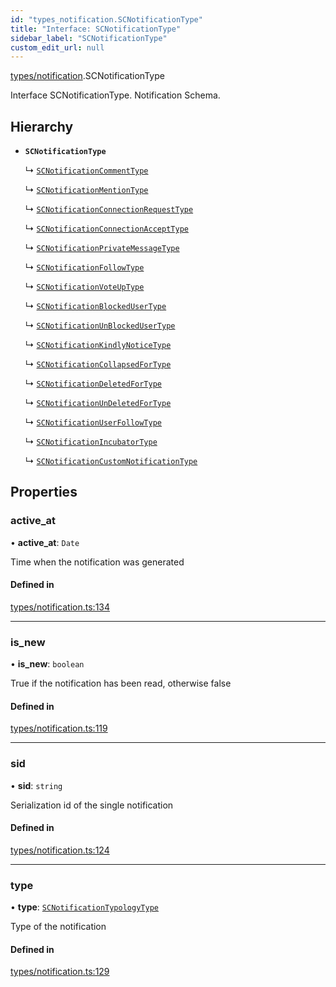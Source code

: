 ```yaml
---
id: "types_notification.SCNotificationType"
title: "Interface: SCNotificationType"
sidebar_label: "SCNotificationType"
custom_edit_url: null
---
```


[types/notification](../modules/types_notification.md).SCNotificationType

Interface SCNotificationType.
Notification Schema.

## Hierarchy

- **`SCNotificationType`**

  ↳ [`SCNotificationCommentType`](types_notification.SCNotificationCommentType.md)

  ↳ [`SCNotificationMentionType`](types_notification.SCNotificationMentionType.md)

  ↳ [`SCNotificationConnectionRequestType`](types_notification.SCNotificationConnectionRequestType.md)

  ↳ [`SCNotificationConnectionAcceptType`](types_notification.SCNotificationConnectionAcceptType.md)

  ↳ [`SCNotificationPrivateMessageType`](types_notification.SCNotificationPrivateMessageType.md)

  ↳ [`SCNotificationFollowType`](types_notification.SCNotificationFollowType.md)

  ↳ [`SCNotificationVoteUpType`](types_notification.SCNotificationVoteUpType.md)

  ↳ [`SCNotificationBlockedUserType`](types_notification.SCNotificationBlockedUserType.md)

  ↳ [`SCNotificationUnBlockedUserType`](types_notification.SCNotificationUnBlockedUserType.md)

  ↳ [`SCNotificationKindlyNoticeType`](types_notification.SCNotificationKindlyNoticeType.md)

  ↳ [`SCNotificationCollapsedForType`](types_notification.SCNotificationCollapsedForType.md)

  ↳ [`SCNotificationDeletedForType`](types_notification.SCNotificationDeletedForType.md)

  ↳ [`SCNotificationUnDeletedForType`](types_notification.SCNotificationUnDeletedForType.md)

  ↳ [`SCNotificationUserFollowType`](types_notification.SCNotificationUserFollowType.md)

  ↳ [`SCNotificationIncubatorType`](types_notification.SCNotificationIncubatorType.md)

  ↳ [`SCNotificationCustomNotificationType`](types_notification.SCNotificationCustomNotificationType.md)

## Properties

### active\_at

• **active\_at**: `Date`

Time when the notification was generated

#### Defined in

[types/notification.ts:134](https://github.com/selfcommunity/community-ui/blob/cab08cf/packages/sc-core/src/types/notification.ts#L134)

___

### is\_new

• **is\_new**: `boolean`

True if the notification has been read, otherwise false

#### Defined in

[types/notification.ts:119](https://github.com/selfcommunity/community-ui/blob/cab08cf/packages/sc-core/src/types/notification.ts#L119)

___

### sid

• **sid**: `string`

Serialization id of the single notification

#### Defined in

[types/notification.ts:124](https://github.com/selfcommunity/community-ui/blob/cab08cf/packages/sc-core/src/types/notification.ts#L124)

___

### type

• **type**: [`SCNotificationTypologyType`](../enums/types_notification.SCNotificationTypologyType.md)

Type of the notification

#### Defined in

[types/notification.ts:129](https://github.com/selfcommunity/community-ui/blob/cab08cf/packages/sc-core/src/types/notification.ts#L129)
